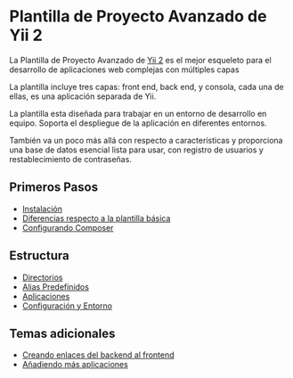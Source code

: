 Plantilla de Proyecto Avanzado de Yii 2
=======================================

La Plantilla de Proyecto Avanzado de [Yii 2](https://www.yiiframework.com/) es el mejor esqueleto para el desarrollo de aplicaciones web complejas con múltiples capas

La plantilla incluye tres capas: front end, back end, y consola, cada una de ellas, es una aplicación separada de Yii.

La plantilla esta diseñada para trabajar en un entorno de desarrollo en equipo. Soporta el despliegue de la aplicación en diferentes entornos.

También va un poco más allá con respecto a características y proporciona una base de datos esencial lista para usar, con registro de usuarios y restablecimiento de contraseñas.

Primeros Pasos
--------------

* [Instalación](start-installation.md)
* [Diferencias respecto a la plantilla básica](start-comparison.md)
* [Configurando Composer](start-composer.md)

Estructura
----------

* [Directorios](structure-directories.md)
* [Alias Predefinidos](structure-path-aliases.md)
* [Aplicaciones](structure-applications.md)
* [Configuración y Entorno](structure-environments.md)

Temas adicionales
-----------------

* [Creando enlaces del backend al frontend](topic-link-backend-frontend.md)
* [Añadiendo más aplicaciones](topic-adding-more-apps.md)
